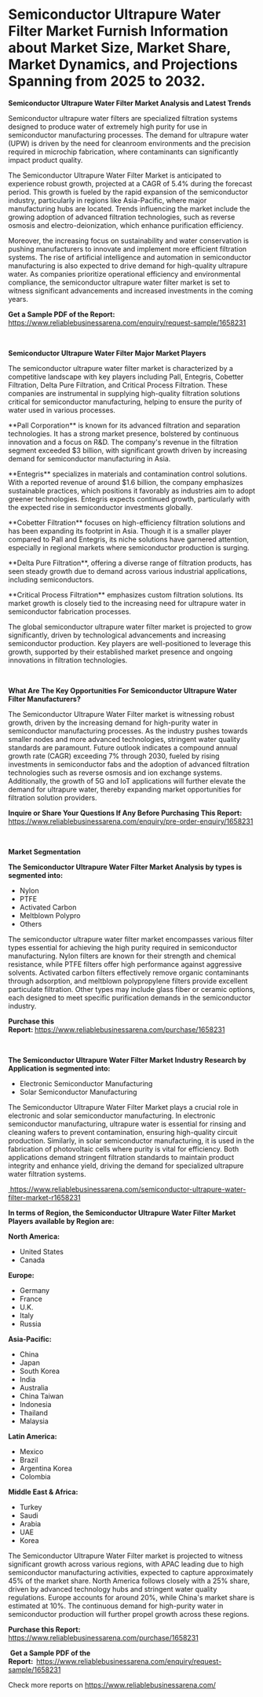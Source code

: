 <p><h1>Semiconductor Ultrapure Water Filter Market Furnish Information about Market Size, Market Share, Market Dynamics, and Projections Spanning from 2025 to 2032.</h1></p><p><strong>Semiconductor Ultrapure Water Filter Market Analysis and Latest Trends</strong></p>
<p><p>Semiconductor ultrapure water filters are specialized filtration systems designed to produce water of extremely high purity for use in semiconductor manufacturing processes. The demand for ultrapure water (UPW) is driven by the need for cleanroom environments and the precision required in microchip fabrication, where contaminants can significantly impact product quality. </p><p>The Semiconductor Ultrapure Water Filter Market is anticipated to experience robust growth, projected at a CAGR of 5.4% during the forecast period. This growth is fueled by the rapid expansion of the semiconductor industry, particularly in regions like Asia-Pacific, where major manufacturing hubs are located. Trends influencing the market include the growing adoption of advanced filtration technologies, such as reverse osmosis and electro-deionization, which enhance purification efficiency. </p><p>Moreover, the increasing focus on sustainability and water conservation is pushing manufacturers to innovate and implement more efficient filtration systems. The rise of artificial intelligence and automation in semiconductor manufacturing is also expected to drive demand for high-quality ultrapure water. As companies prioritize operational efficiency and environmental compliance, the semiconductor ultrapure water filter market is set to witness significant advancements and increased investments in the coming years.</p></p>
<p><strong>Get a Sample PDF of the Report:&nbsp;</strong> <a href="https://www.reliablebusinessarena.com/enquiry/request-sample/1658231?utm_campaign=2452&utm_medium=2&utm_source=Github&utm_content=ia&utm_term=23032025&utm_id=semiconductor-ultrapure-water-filter">https://www.reliablebusinessarena.com/enquiry/request-sample/1658231</a></p>
<p>&nbsp;</p>
<p><strong>Semiconductor Ultrapure Water Filter Major Market Players</strong></p>
<p><p>The semiconductor ultrapure water filter market is characterized by a competitive landscape with key players including Pall, Entegris, Cobetter Filtration, Delta Pure Filtration, and Critical Process Filtration. These companies are instrumental in supplying high-quality filtration solutions critical for semiconductor manufacturing, helping to ensure the purity of water used in various processes.</p><p>**Pall Corporation** is known for its advanced filtration and separation technologies. It has a strong market presence, bolstered by continuous innovation and a focus on R&D. The company's revenue in the filtration segment exceeded $3 billion, with significant growth driven by increasing demand for semiconductor manufacturing in Asia.</p><p>**Entegris** specializes in materials and contamination control solutions. With a reported revenue of around $1.6 billion, the company emphasizes sustainable practices, which positions it favorably as industries aim to adopt greener technologies. Entegris expects continued growth, particularly with the expected rise in semiconductor investments globally.</p><p>**Cobetter Filtration** focuses on high-efficiency filtration solutions and has been expanding its footprint in Asia. Though it is a smaller player compared to Pall and Entegris, its niche solutions have garnered attention, especially in regional markets where semiconductor production is surging.</p><p>**Delta Pure Filtration**, offering a diverse range of filtration products, has seen steady growth due to demand across various industrial applications, including semiconductors. </p><p>**Critical Process Filtration** emphasizes custom filtration solutions. Its market growth is closely tied to the increasing need for ultrapure water in semiconductor fabrication processes.</p><p>The global semiconductor ultrapure water filter market is projected to grow significantly, driven by technological advancements and increasing semiconductor production. Key players are well-positioned to leverage this growth, supported by their established market presence and ongoing innovations in filtration technologies.</p></p>
<p>&nbsp;</p>
<p><strong>What Are The Key Opportunities For Semiconductor Ultrapure Water Filter Manufacturers?</strong></p>
<p><p>The Semiconductor Ultrapure Water Filter market is witnessing robust growth, driven by the increasing demand for high-purity water in semiconductor manufacturing processes. As the industry pushes towards smaller nodes and more advanced technologies, stringent water quality standards are paramount. Future outlook indicates a compound annual growth rate (CAGR) exceeding 7% through 2030, fueled by rising investments in semiconductor fabs and the adoption of advanced filtration technologies such as reverse osmosis and ion exchange systems. Additionally, the growth of 5G and IoT applications will further elevate the demand for ultrapure water, thereby expanding market opportunities for filtration solution providers.</p></p>
<p><strong>Inquire or Share Your Questions If Any Before Purchasing This Report:</strong> <a href="https://www.reliablebusinessarena.com/enquiry/pre-order-enquiry/1658231?utm_campaign=2452&utm_medium=2&utm_source=Github&utm_content=ia&utm_term=23032025&utm_id=semiconductor-ultrapure-water-filter">https://www.reliablebusinessarena.com/enquiry/pre-order-enquiry/1658231</a></p>
<p>&nbsp;</p>
<p><strong>Market Segmentation</strong></p>
<p><strong>The Semiconductor Ultrapure Water Filter Market Analysis by types is segmented into:</strong></p>
<p><ul><li>Nylon</li><li>PTFE</li><li>Activated Carbon</li><li>Meltblown Polypro</li><li>Others</li></ul></p>
<p><p>The semiconductor ultrapure water filter market encompasses various filter types essential for achieving the high purity required in semiconductor manufacturing. Nylon filters are known for their strength and chemical resistance, while PTFE filters offer high performance against aggressive solvents. Activated carbon filters effectively remove organic contaminants through adsorption, and meltblown polypropylene filters provide excellent particulate filtration. Other types may include glass fiber or ceramic options, each designed to meet specific purification demands in the semiconductor industry.</p></p>
<p><strong>Purchase this Report:&nbsp;</strong><a href="https://www.reliablebusinessarena.com/purchase/1658231?utm_campaign=2452&utm_medium=2&utm_source=Github&utm_content=ia&utm_term=23032025&utm_id=semiconductor-ultrapure-water-filter">https://www.reliablebusinessarena.com/purchase/1658231</a></p>
<p>&nbsp;</p>
<p><strong>The Semiconductor Ultrapure Water Filter Market Industry Research by Application is segmented into:</strong></p>
<p><ul><li>Electronic Semiconductor Manufacturing</li><li>Solar Semiconductor Manufacturing</li></ul></p>
<p><p>The Semiconductor Ultrapure Water Filter Market plays a crucial role in electronic and solar semiconductor manufacturing. In electronic semiconductor manufacturing, ultrapure water is essential for rinsing and cleaning wafers to prevent contamination, ensuring high-quality circuit production. Similarly, in solar semiconductor manufacturing, it is used in the fabrication of photovoltaic cells where purity is vital for efficiency. Both applications demand stringent filtration standards to maintain product integrity and enhance yield, driving the demand for specialized ultrapure water filtration systems.</p></p>
<p><a href="https://www.reliablebusinessarena.com/semiconductor-ultrapure-water-filter-market-r1658231?utm_campaign=2452&utm_medium=2&utm_source=Github&utm_content=ia&utm_term=23032025&utm_id=semiconductor-ultrapure-water-filter">&nbsp;https://www.reliablebusinessarena.com/semiconductor-ultrapure-water-filter-market-r1658231</a></p>
<p><strong>In terms of Region, the Semiconductor Ultrapure Water Filter Market Players available by Region are:</strong></p>
<p>
    <p> <strong> North America: </strong>
        <ul>
            <li>United States</li>
            <li>Canada</li>
        </ul>
        </p> 
    <p> <strong> Europe: </strong>
        <ul>
            <li>Germany</li>
            <li>France</li>
            <li>U.K.</li>
            <li>Italy</li>
            <li>Russia</li>
        </ul>
        </p> 
    <p> <strong> Asia-Pacific: </strong>
        <ul>
            <li>China</li>
            <li>Japan</li>
            <li>South Korea</li>
            <li>India</li>
            <li>Australia</li>
            <li>China Taiwan</li>
            <li>Indonesia</li>
            <li>Thailand</li>
            <li>Malaysia</li>
        </ul>
        </p> 
    <p> <strong> Latin America: </strong>
        <ul>
            <li>Mexico</li>
            <li>Brazil</li>
            <li>Argentina Korea</li>
            <li>Colombia</li>
        </ul>
        </p> 
    <p> <strong> Middle East & Africa: </strong>
        <ul>
            <li>Turkey</li>
            <li>Saudi</li>
            <li>Arabia</li>
            <li>UAE</li>
            <li>Korea</li>
        </ul>
    </p>
    </p>
<p><p>The Semiconductor Ultrapure Water Filter market is projected to witness significant growth across various regions, with APAC leading due to high semiconductor manufacturing activities, expected to capture approximately 45% of the market share. North America follows closely with a 25% share, driven by advanced technology hubs and stringent water quality regulations. Europe accounts for around 20%, while China's market share is estimated at 10%. The continuous demand for high-purity water in semiconductor production will further propel growth across these regions.</p></p>
<p><strong>Purchase this Report: </strong><a href="https://www.reliablebusinessarena.com/purchase/1658231?utm_campaign=2452&utm_medium=2&utm_source=Github&utm_content=ia&utm_term=23032025&utm_id=semiconductor-ultrapure-water-filter">https://www.reliablebusinessarena.com/purchase/1658231</a></p>
<p>&nbsp;<strong>Get a Sample PDF of the Report:&nbsp;&nbsp;</strong><a href="https://www.reliablebusinessarena.com/enquiry/request-sample/1658231?utm_campaign=2452&utm_medium=2&utm_source=Github&utm_content=ia&utm_term=23032025&utm_id=semiconductor-ultrapure-water-filter">https://www.reliablebusinessarena.com/enquiry/request-sample/1658231</a></p>
<p><strong></strong></p>
<p>Check more reports on <a href="https://www.reliablebusinessarena.com/?utm_campaign=2452&utm_medium=2&utm_source=Github&utm_content=ia&utm_term=23032025&utm_id=semiconductor-ultrapure-water-filter">https://www.reliablebusinessarena.com/</a></p>